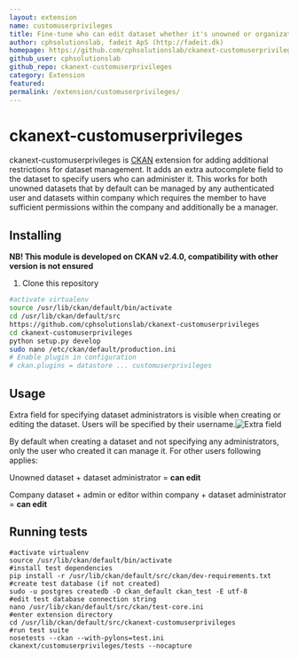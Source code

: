 ```yaml
---
layout: extension
name: customuserprivileges
title: Fine-tune who can edit dataset whether it's unowned or organization owned
author: cphsolutionslab, fadeit ApS (http://fadeit.dk)
homepage: https://github.com/cphsolutionslab/ckanext-customuserprivileges
github_user: cphsolutionslab
github_repo: ckanext-customuserprivileges
category: Extension
featured: 
permalink: /extension/customuserprivileges/
---
```



ckanext-customuserprivileges
=========
ckanext-customuserprivileges is [CKAN](https://github.com/ckan/ckan) extension for adding additional restrictions for dataset management. It adds an extra autocomplete field to the dataset to specify users who can administer it. This works for both unowned datasets that by default can be managed by any authenticated user and datasets within company which requires the member to have sufficient permissions within the company and additionally be a manager.


Installing
-------
__NB! This module is developed on CKAN v2.4.0, compatibility with other version is not ensured__
1) Clone this repository

```sh
#activate virtualenv
source /usr/lib/ckan/default/bin/activate
cd /usr/lib/ckan/default/src
https://github.com/cphsolutionslab/ckanext-customuserprivileges
cd ckanext-customuserprivileges
python setup.py develop
sudo nano /etc/ckan/default/production.ini
# Enable plugin in configuration
# ckan.plugins = datastore ... customuserprivileges
```
Usage
-------
Extra field for specifying dataset administrators is visible when creating or editing the dataset. Users will be specified by their username.![Extra field](https://i.imgur.com/HVG2ofP.png) 

By default when creating a dataset and not specifying any administrators, only the user who created it can manage it. For other users following applies:

Unowned dataset + dataset administrator = **can edit**

Company dataset + admin or editor within company + dataset administrator = **can edit**

Running tests
----------------
```
#activate virtualenv
source /usr/lib/ckan/default/bin/activate
#install test dependencies
pip install -r /usr/lib/ckan/default/src/ckan/dev-requirements.txt
#create test database (if not created)
sudo -u postgres createdb -O ckan_default ckan_test -E utf-8
#edit test database connection string
nano /usr/lib/ckan/default/src/ckan/test-core.ini
#enter extension directory
cd /usr/lib/ckan/default/src/ckanext-customuserprivileges
#run test suite
nosetests --ckan --with-pylons=test.ini ckanext/customuserprivileges/tests --nocapture
```


